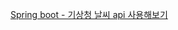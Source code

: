 [Spring boot - 기상청 날씨 api 사용해보기](https://velog.io/@ydding/%EA%B8%B0%EC%83%81%EC%B2%AD-%EB%82%A0%EC%94%A8-api-%EC%82%AC%EC%9A%A9%ED%95%B4%EB%B3%B4%EA%B8%B0)
